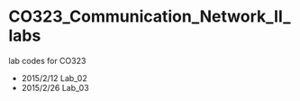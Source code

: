 # CO323_Communication_Network_II_labs
lab codes for CO323

  - 2015/2/12 Lab_02
  - 2015/2/26 Lab_03

